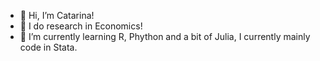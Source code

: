 - 👋 Hi, I’m Catarina!
- 👀 I do research in Economics! 
- 🌱 I’m currently learning R, Phython and a bit of Julia, I currently mainly code in Stata.
<!---
catarina-gaspar/catarina-gaspar is a ✨ special ✨ repository because its `README.md` (this file) appears on your GitHub profile.
You can click the Preview link to take a look at your changes.
--->
